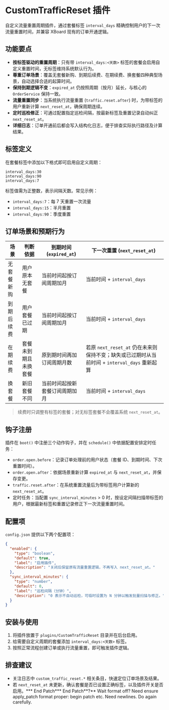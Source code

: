 # CustomTrafficReset 插件

自定义流量重置周期插件，通过套餐标签 `interval_days` 精确控制用户的下一次流量重置时间，并兼容 XBoard 现有的订单开通逻辑。

## 功能要点

- **按标签驱动的重置周期**：只有带 `interval_days:<天数>` 标签的套餐会启用自定义重置时间，无标签维持系统默认行为。
- **尊重订单场景**：覆盖无套餐新购、到期后续费、在期续费、换套餐四种典型场景，自动选择合适的起算时间。
- **保持到期逻辑不变**：`expired_at` 仍按照周期（按月）延长，与核心的 `OrderService` 保持一致。
- **流量重置同步**：当系统执行流量重置 (`traffic.reset.after`) 时，为带标签的用户重新计算 `next_reset_at`，确保周期连续。
- **定时巡检修正**：可通过配置指定巡检间隔，按最新标签及重置记录自动纠正 `next_reset_at`。
- **详细日志**：订单开通前后都会写入结构化日志，便于排查实际执行路径及计算结果。

## 标签定义

在套餐标签中添加以下格式即可启用自定义周期：

```
interval_days:30
interval_days:90
interval_days:7
```

标签值需为正整数，表示间隔天数。常见示例：

- `interval_days:7`：每 7 天重置一次流量
- `interval_days:15`：半月重置
- `interval_days:90`：季度重置

## 订单场景和预期行为

| 场景 | 判断依据 | 到期时间 (`expired_at`) | 下一次重置 (`next_reset_at`) |
|------|----------|-------------------------|-------------------------------|
| 无套餐新购 | 用户原本无套餐 | 当前时间起按订阅周期加月 | 当前时间 + `interval_days` |
| 到期后续费 | 用户套餐已过期 | 当前时间起按订阅周期加月 | 当前时间 + `interval_days` |
| 在期续费 | 套餐未到期且未换套餐 | 原到期时间再加订阅周期月数 | 若原 `next_reset_at` 仍在未来则保持不变；缺失或已过期时从当前时间 + `interval_days` 重新起算 |
| 换套餐 | 新旧套餐不同 | 当前时间起按新套餐订阅周期加月 | 当前时间 + `interval_days` |

> 续费时只调整有标签的套餐；对无标签套餐不会覆盖系统 `next_reset_at`。

## 钩子注册

插件在 `boot()` 中注册三个动作钩子，并在 `schedule()` 中依据配置安排定时任务：

- `order.open.before`：记录订单处理前的用户状态（套餐 ID、到期时间、下次重置时间）。
- `order.open.after`：依据场景重新计算 `expired_at` 与 `next_reset_at`，并保存变更。
- `traffic.reset.after`：在系统重置流量后为带标签用户计算新的 `next_reset_at`。
- 定时任务：当配置 `sync_interval_minutes` > 0 时，按设定间隔扫描带标签的用户，根据最新标签和重置记录修正下一次流量重置时间。

## 配置项

`config.json` 提供以下两个配置项：

```json
{
  "enabled": {
    "type": "boolean",
    "default": true,
    "label": "启用插件",
    "description": "关闭后保留原有流量重置逻辑，不再写入 next_reset_at。"
  },
  "sync_interval_minutes": {
    "type": "number",
    "default": 0,
    "label": "巡检间隔（分钟）",
    "description": "0 表示不自动巡检，可临时设置为 N 分钟以触发批量扫描与修正。"
  }
}
```

## 安装与使用

1. 将插件放置于 `plugins/CustomTrafficReset` 目录并在后台启用。
2. 给需要自定义周期的套餐添加 `interval_days:<天数>` 标签。
3. 按照正常流程创建订单或执行流量重置，即可触发插件逻辑。

## 排查建议

- 关注日志中 `custom_traffic_reset.*` 相关条目，快速定位订单场景及结果。
- 若 `next_reset_at` 未更新，确认套餐是否已设置正确标签，以及插件开关是否启用。*** End Patch*** End Patch**?** Wait format off? Need ensure apply_patch format proper: begin patch etc. Need newlines. Do again carefully.
